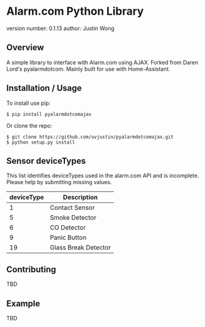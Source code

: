 Alarm.com Python Library
===============================

version number: 0.1.13
author: Justin Wong

Overview
--------

A simple library to interface with Alarm.com using AJAX.
Forked from Daren Lord's pyalarmdotcom. Mainly built for use with Home-Assistant.

Installation / Usage
--------------------

To install use pip:

    $ pip install pyalarmdotcomajax


Or clone the repo:

    $ git clone https://github.com/uvjustin/pyalarmdotcomajax.git
    $ python setup.py install

Sensor deviceTypes
------------------

This list identifies deviceTypes used in the alarm.com API and is incomplete. Please help by submitting missing values.

| deviceType | Description          |
|------------|----------------------|
| 1          | Contact Sensor       |
| 5          | Smoke Detector       |
| 6          | CO Detector          |
| 9          | Panic Button         |
| 19         | Glass Break Detector |

Contributing
------------

TBD

Example
-------

TBD

